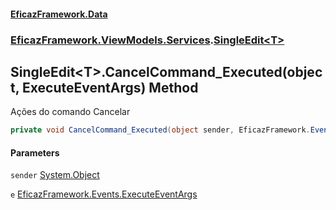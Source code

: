 #### [EficazFramework.Data](EficazFrameworkData.md 'EficazFramework Data')
### [EficazFramework.ViewModels.Services](EficazFrameworkData.md#EficazFramework_ViewModels_Services 'EficazFramework.ViewModels.Services').[SingleEdit&lt;T&gt;](SingleEdit_T_.md 'EficazFramework.ViewModels.Services.SingleEdit&lt;T&gt;')
## SingleEdit&lt;T&gt;.CancelCommand_Executed(object, ExecuteEventArgs) Method
Ações do comando Cancelar  
```csharp
private void CancelCommand_Executed(object sender, EficazFramework.Events.ExecuteEventArgs e);
```
#### Parameters
<a name='EficazFramework_ViewModels_Services_SingleEdit_T__CancelCommand_Executed(object_EficazFramework_Events_ExecuteEventArgs)_sender'></a>
`sender` [System.Object](https://docs.microsoft.com/en-us/dotnet/api/System.Object 'System.Object')  
  
<a name='EficazFramework_ViewModels_Services_SingleEdit_T__CancelCommand_Executed(object_EficazFramework_Events_ExecuteEventArgs)_e'></a>
`e` [EficazFramework.Events.ExecuteEventArgs](https://docs.microsoft.com/en-us/dotnet/api/EficazFramework.Events.ExecuteEventArgs 'EficazFramework.Events.ExecuteEventArgs')  
  
